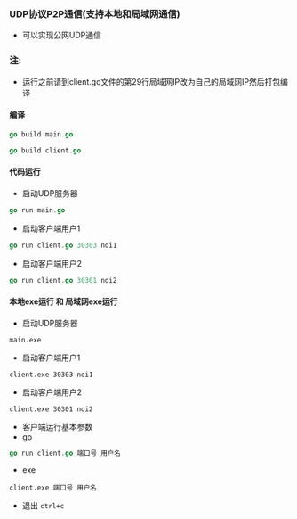 ### UDP协议P2P通信(支持本地和局域网通信)
- 可以实现公网UDP通信

### 注:
- 运行之前请到client.go文件的第29行局域网IP改为自己的局域网IP然后打包编译

#### 编译
```go
go build main.go
```
```go
go build client.go
```

#### 代码运行
- 启动UDP服务器
```go
go run main.go
```
- 启动客户端用户1
```go
go run client.go 30303 noi1
```
- 启动客户端用户2
```go
go run client.go 30301 noi2
```
#### 本地exe运行 和 局域网exe运行
- 启动UDP服务器
```
main.exe
```
- 启动客户端用户1
```
client.exe 30303 noi1
```
- 启动客户端用户2
```
client.exe 30301 noi2
```

- 客户端运行基本参数
- go
```go
go run client.go 端口号 用户名
```
- exe
```
client.exe 端口号 用户名
```

- 退出 `ctrl+c`